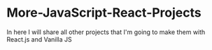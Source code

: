 # More-JavaScript-React-Projects
In here I will share all other projects that I'm going to make them with React.js and Vanilla JS
